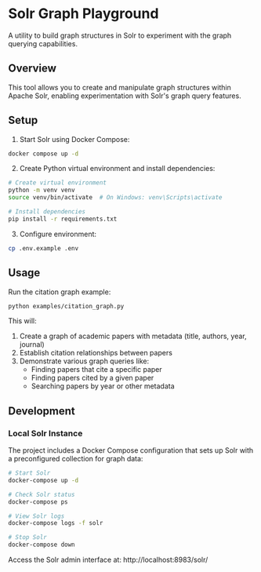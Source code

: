 # Solr Graph Playground

A utility to build graph structures in Solr to experiment with the graph querying capabilities.

## Overview

This tool allows you to create and manipulate graph structures within Apache Solr, enabling experimentation with Solr's graph query features.

## Setup

1. Start Solr using Docker Compose:

```bash
docker compose up -d
```

2. Create Python virtual environment and install dependencies:

```bash
# Create virtual environment
python -m venv venv
source venv/bin/activate  # On Windows: venv\Scripts\activate

# Install dependencies
pip install -r requirements.txt
```

3. Configure environment:

```bash
cp .env.example .env
```

## Usage

Run the citation graph example:

```bash
python examples/citation_graph.py
```

This will:

1. Create a graph of academic papers with metadata (title, authors, year, journal)
2. Establish citation relationships between papers
3. Demonstrate various graph queries like:
   - Finding papers that cite a specific paper
   - Finding papers cited by a given paper
   - Searching papers by year or other metadata

## Development

### Local Solr Instance

The project includes a Docker Compose configuration that sets up Solr with a preconfigured collection for graph data:

```bash
# Start Solr
docker-compose up -d

# Check Solr status
docker-compose ps

# View Solr logs
docker-compose logs -f solr

# Stop Solr
docker-compose down
```

Access the Solr admin interface at: http://localhost:8983/solr/
